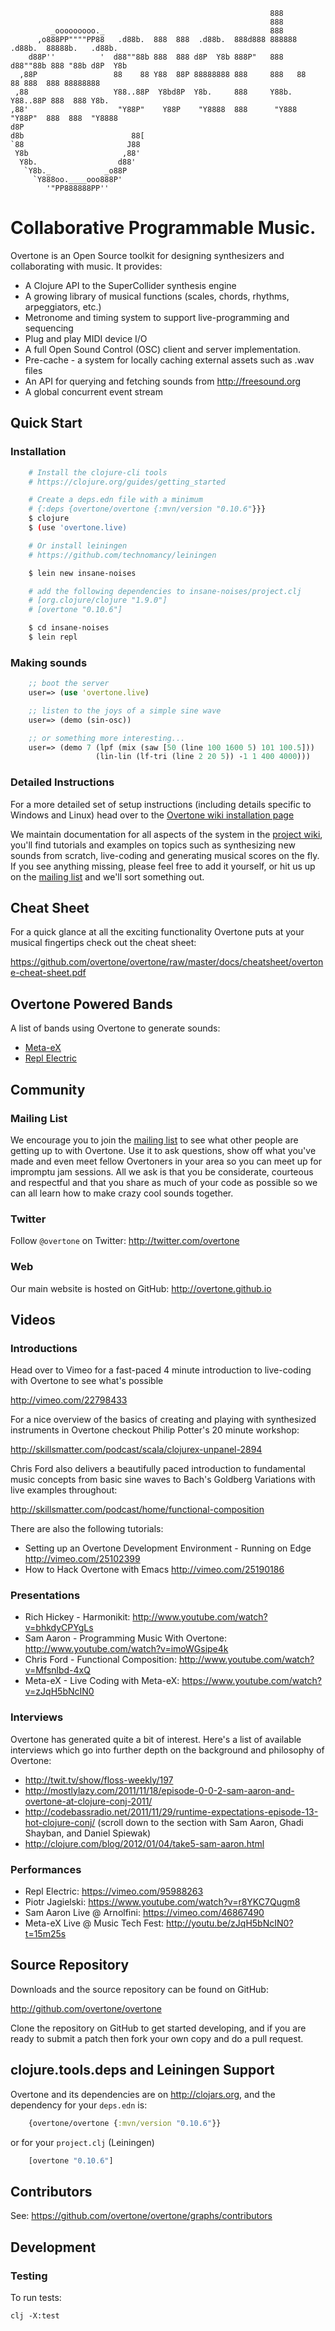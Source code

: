                                                               888
                                                              888
             _ooooooooo._                                     888
          ,o888PP""""PP88   .d88b.  888  888  .d88b.  888d888 888888 .d88b.  88888b.   .d88b.
        d88P''          '  d88""88b 888  888 d8P  Y8b 888P"   888   d88""88b 888 "88b d8P  Y8b
      ,88P                 88    88 Y88  88P 88888888 888     888   88    88 888  888 88888888
     ,88                   Y88..88P  Y8bd8P  Y8b.     888     Y88b. Y88..88P 888  888 Y8b.
    ,88'                    "Y88P"    Y88P    "Y8888  888      "Y888 "Y88P"  888  888  "Y8888
    d8P
    d8b                        88[
    `88                       J88
     Y8b                     ,88'
      Y8b.                  d88'
       `Y8b._            _o88P
         `Y888oo.____ooo888P'
            '"PP888888PP''

# Collaborative Programmable Music.

Overtone is an Open Source toolkit for designing synthesizers and
collaborating with music. It provides:

- A Clojure API to the SuperCollider synthesis engine
- A growing library of musical functions (scales, chords, rhythms,
  arpeggiators, etc.)
- Metronome and timing system to support live-programming and sequencing
- Plug and play MIDI device I/O
- A full Open Sound Control (OSC) client and server implementation.
- Pre-cache - a system for locally caching external assets such as .wav
  files
- An API for querying and fetching sounds from http://freesound.org
- A global concurrent event stream

## Quick Start

### Installation

```sh
    # Install the clojure-cli tools
    # https://clojure.org/guides/getting_started

    # Create a deps.edn file with a minimum
    # {:deps {overtone/overtone {:mvn/version "0.10.6"}}}
    $ clojure
    $ (use 'overtone.live)
```

```sh
    # Or install leiningen
    # https://github.com/technomancy/leiningen

    $ lein new insane-noises

    # add the following dependencies to insane-noises/project.clj
    # [org.clojure/clojure "1.9.0"]
    # [overtone "0.10.6"]

    $ cd insane-noises
    $ lein repl
```

### Making sounds

```clj
    ;; boot the server
    user=> (use 'overtone.live)

    ;; listen to the joys of a simple sine wave
    user=> (demo (sin-osc))

    ;; or something more interesting...
    user=> (demo 7 (lpf (mix (saw [50 (line 100 1600 5) 101 100.5]))
                   (lin-lin (lf-tri (line 2 20 5)) -1 1 400 4000)))
```

### Detailed Instructions

For a more detailed set of setup instructions (including details
specific to Windows and Linux) head over to the
[Overtone wiki installation page](https://github.com/overtone/overtone/wiki/Installing-Overtone)

We maintain documentation for all aspects of the system in the
[project wiki](https://github.com/overtone/overtone/wiki/Home), you'll
find tutorials and examples on topics such as synthesizing new sounds
from scratch, live-coding and generating musical scores on the fly. If
you see anything missing, please feel free to add it yourself, or hit us
up on the [mailing list](http://groups.google.com/group/overtone) and
we'll sort something out.

## Cheat Sheet

For a quick glance at all the exciting functionality Overtone puts at
your musical fingertips check out the cheat sheet:

https://github.com/overtone/overtone/raw/master/docs/cheatsheet/overtone-cheat-sheet.pdf

## Overtone Powered Bands

A list of bands using Overtone to generate sounds:

- [Meta-eX](http://meta-ex.com)
- [Repl Electric](http://repl-electric.com)

## Community

### Mailing List

We encourage you to join the
[mailing list](http://groups.google.com/group/overtone) to see what
other people are getting up to with Overtone. Use it to ask questions,
show off what you've made and even meet fellow Overtoners in your area
so you can meet up for impromptu jam sessions. All we ask is that you be
considerate, courteous and respectful and that you share as much of your
code as possible so we can all learn how to make crazy cool sounds
together.

### Twitter

Follow `@overtone` on Twitter: http://twitter.com/overtone

### Web

Our main website is hosted on GitHub: http://overtone.github.io

## Videos

### Introductions

Head over to Vimeo for a fast-paced 4 minute introduction to live-coding
with Overtone to see what's possible

http://vimeo.com/22798433

For a nice overview of the basics of creating and playing with
synthesized instruments in Overtone checkout Philip Potter's 20 minute
workshop:

http://skillsmatter.com/podcast/scala/clojurex-unpanel-2894

Chris Ford also delivers a beautifully paced introduction to fundamental music
concepts from basic sine waves to Bach's Goldberg Variations with live examples throughout:

http://skillsmatter.com/podcast/home/functional-composition

There are also the following tutorials:

- Setting up an Overtone Development Environment - Running on Edge
  http://vimeo.com/25102399
- How to Hack Overtone with Emacs http://vimeo.com/25190186

### Presentations

- Rich Hickey - Harmonikit: http://www.youtube.com/watch?v=bhkdyCPYgLs
- Sam Aaron - Programming Music With Overtone: http://www.youtube.com/watch?v=imoWGsipe4k
- Chris Ford - Functional Composition: http://www.youtube.com/watch?v=Mfsnlbd-4xQ
- Meta-eX - Live Coding with Meta-eX: https://www.youtube.com/watch?v=zJqH5bNcIN0

### Interviews

Overtone has generated quite a bit of interest. Here's a list of
available interviews which go into further depth on the background and
philosophy of Overtone:

- http://twit.tv/show/floss-weekly/197
- http://mostlylazy.com/2011/11/18/episode-0-0-2-sam-aaron-and-overtone-at-clojure-conj-2011/
- http://codebassradio.net/2011/11/29/runtime-expectations-episode-13-hot-clojure-conj/
  (scroll down to the section with Sam Aaron, Ghadi Shayban, and Daniel Spiewak)
- http://clojure.com/blog/2012/01/04/take5-sam-aaron.html

### Performances

- Repl Electric: https://vimeo.com/95988263
- Piotr Jagielski‏: https://www.youtube.com/watch?v=r8YKC7Qugm8
- Sam Aaron Live @ Arnolfini: https://vimeo.com/46867490
- Meta-eX Live @ Music Tech Fest: http://youtu.be/zJqH5bNcIN0?t=15m25s

## Source Repository

Downloads and the source repository can be found on GitHub:

http://github.com/overtone/overtone

Clone the repository on GitHub to get started developing, and if you are
ready to submit a patch then fork your own copy and do a pull request.

## clojure.tools.deps and Leiningen Support

Overtone and its dependencies are on http://clojars.org, and the
dependency for your `deps.edn` is:

```Clojure
    {overtone/overtone {:mvn/version "0.10.6"}}
```

or for your `project.clj` (Leiningen)

```Clojure
    [overtone "0.10.6"]
```

## Contributors

See: https://github.com/overtone/overtone/graphs/contributors

## Development

### Testing

To run tests:

```
clj -X:test
```
